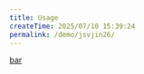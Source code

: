 ```yaml
---
title: Usage
createTime: 2025/07/10 15:39:24
permalink: /demo/jsvjin26/
---
```


[bar](Installation)
